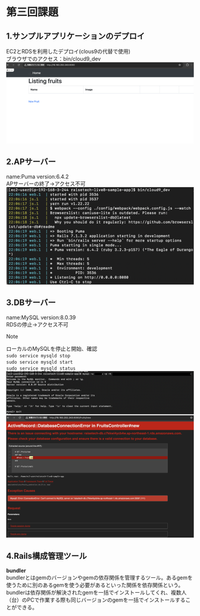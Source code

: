 # 第三回課題
## 1.サンプルアプリケーションのデプロイ 
EC2とRDSを利用したデプロイ(clous9の代替で使用)  
ブラウザでのアクセス：bin/cloud9_dev  
![デプロイ](img01/lecture01-1.png)  
## 2.APサーバー  
name:Puma version:6.4.2  
APサーバーの終了→アクセス不可  
![puma](img01/lecture01-2.png)  
## 3.DBサーバー  
name:MySQL version:8.0.39  
RDSの停止→アクセス不可  
> [!NOTE]  
> ローカルのMySQLを停止と開始、確認  
> ```sudo service mysqld stop```  
> ```sudo service mysqld start```  
> ```sudo service mysqld status```  
![mysql01](img01/lecture01-3.png)  
![mysql02](img01/lecture01-4.png)  
## 4.Rails構成管理ツール
**bundler**  
bundlerとはgemのバージョンやgemの依存関係を管理するツール。あるgemを使うために別のあるgemを使う必要があるといった関係を依存関係という。bundlerは依存関係が解決されたgemを一括でインストールしてくれ、複数人（台）のPCで作業する際も同じバージョンのgemを一括でインストールすることができる。